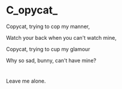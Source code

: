 # C_opycat_
Copycat, trying to cop my manner,

Watch your back when you can't watch mine,

Copycat, trying to cup my glamour

Why so sad, bunny, can't have mine?

#

Leave me alone.
